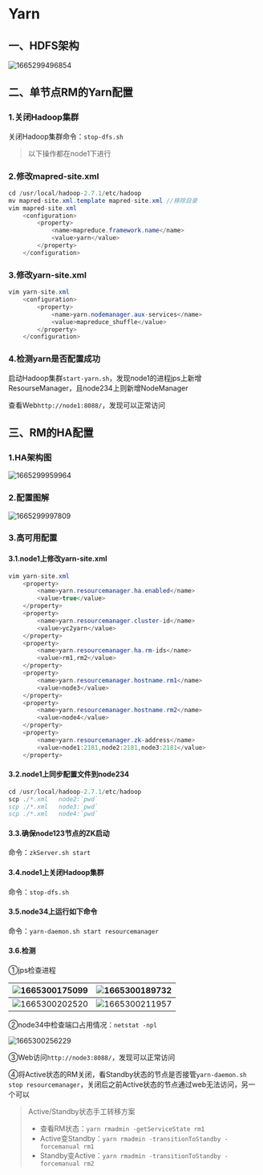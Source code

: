 # Yarn

## 一、HDFS架构

![1665299496854](C:\Users\cloud\Desktop\我的\my\assets\1665299496854.png)

## 二、单节点RM的Yarn配置

### 1.关闭Hadoop集群

关闭Hadoop集群命令：`stop-dfs.sh`

> 以下操作都在node1下进行

### 2.修改mapred-site.xml

```java
cd /usr/local/hadoop-2.7.1/etc/hadoop
mv mapred-site.xml.template mapred-site.xml	//移除目录
vim mapred-site.xml
    <configuration>
        <property>
            <name>mapreduce.framework.name</name>
            <value>yarn</value>
        </property>
    </configuration>
```

### 3.修改yarn-site.xml

```java
vim yarn-site.xml
    <configuration>
        <property>
            <name>yarn.nodemanager.aux-services</name>
            <value>mapreduce_shuffle</value>
        </property>
    </configuration>
```

### 4.检测yarn是否配置成功

启动Hadoop集群`start-yarn.sh`，发现node1的进程jps上新增ResourseManager，且node234上则新增NodeManager

查看Web`http://node1:8088/`，发现可以正常访问

## 三、RM的HA配置

### 1.HA架构图

![1665299959964](C:\Users\cloud\Desktop\我的\my\assets\1665299959964.png)

### 2.配置图解

![1665299997809](C:\Users\cloud\Desktop\我的\my\assets\1665299997809.png)

### 3.高可用配置

#### 3.1.node1上修改yarn-site.xml

```java
vim yarn-site.xml
    <property>
        <name>yarn.resourcemanager.ha.enabled</name>
        <value>true</value>
    </property>
    <property>
        <name>yarn.resourcemanager.cluster-id</name>
        <value>yc2yarn</value>
    </property>
    <property>
        <name>yarn.resourcemanager.ha.rm-ids</name>
        <value>rm1,rm2</value>
    </property>
    <property>
        <name>yarn.resourcemanager.hostname.rm1</name>
        <value>node3</value>
    </property>
    <property>
        <name>yarn.resourcemanager.hostname.rm2</name>
        <value>node4</value>
    </property>
    <property>
        <name>yarn.resourcemanager.zk-address</name>
        <value>node1:2181,node2:2181,node3:2181</value>
    </property>
```

#### 3.2.node1上同步配置文件到node234

```java
cd /usr/local/hadoop-2.7.1/etc/hadoop
scp ./*.xml   node2:`pwd`
scp ./*.xml   node3:`pwd`
scp ./*.xml   node4:`pwd`
```

#### 3.3.确保node123节点的ZK启动

命令：`zkServer.sh start`

#### 3.4.node1上关闭Hadoop集群

命令：`stop-dfs.sh`

#### 3.5.node34上运行如下命令

命令：`yarn-daemon.sh start resourcemanager`

#### 3.6.检测

①jps检查进程

| ![1665300175099](C:\Users\cloud\Desktop\我的\my\assets\1665300175099.png) | ![1665300189732](C:\Users\cloud\Desktop\我的\my\assets\1665300189732.png) |
| :----------------------------------------------------------: | :----------------------------------------------------------: |
| ![1665300202520](C:\Users\cloud\Desktop\我的\my\assets\1665300202520.png) | ![1665300211957](C:\Users\cloud\Desktop\我的\my\assets\1665300211957.png) |

②node34中检查端口占用情况：`netstat -npl`

![1665300256229](C:\Users\cloud\Desktop\我的\my\assets\1665300256229.png)

③Web访问`http://node3:8088/`，发现可以正常访问

④将Active状态的RM关闭，看Standby状态的节点是否接管`yarn-daemon.sh stop resourcemanager`，关闭后之前Active状态的节点通过web无法访问，另一个可以

> Active/Standby状态手工转移方案
>
> * 查看RM状态：`yarn rmadmin -getServiceState rm1`
> * Active变Standby：`yarn rmadmin -transitionToStandby -forcemanual rm1`
> * Standby变Active：`yarn rmadmin -transitionToStandby -forcemanual rm2`











